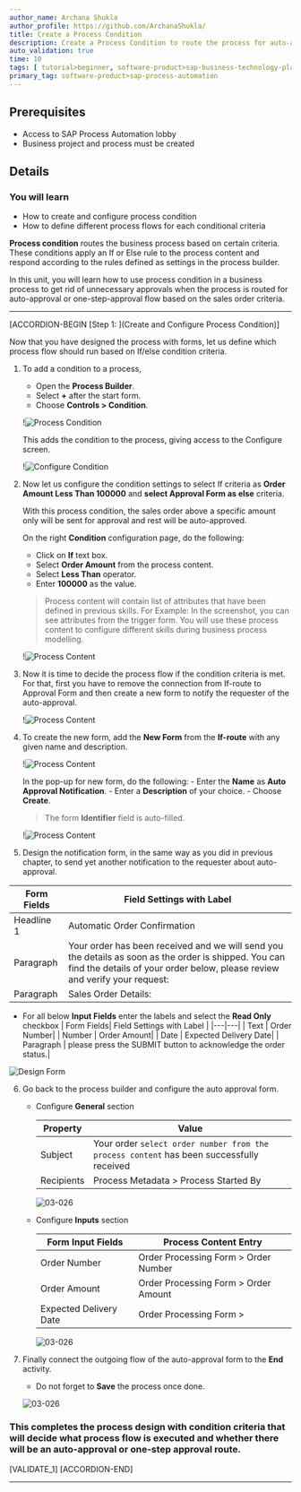 ```yaml
---
author_name: Archana Shukla
author_profile: https://github.com/ArchanaShukla/
title: Create a Process Condition
description: Create a Process Condition to route the process for auto-approval and one-level approval flow.
auto_validation: true
time: 10
tags: [ tutorial>beginner, software-product>sap-business-technology-platform]
primary_tag: software-product>sap-process-automation
---
```


## Prerequisites
 - Access to SAP Process Automation lobby
 - Business project and process must be created

## Details
### You will learn
  - How to create and configure process condition
  - How to define different process flows for each conditional criteria

**Process condition** routes the business process based on certain criteria. These conditions apply an If or Else rule to the process content and respond according to the rules defined as settings in the process builder.

In this unit, you will learn how to use process condition in a business process to get rid of unnecessary approvals when the process is routed for auto-approval or one-step-approval flow based on the sales order criteria.

---

[ACCORDION-BEGIN [Step 1: ](Create and Configure Process Condition)]

Now that you have designed the process with forms, let us define which process flow should run based on If/else condition criteria.  

1. To add a condition to a process,
    - Open the **Process Builder**.
    - Select **+** after the start form.
    - Choose **Controls > Condition**.

    !![Process Condition](unit5-00.png)

    This adds the condition to the process, giving access to the Configure screen.

    !![Configure Condition](unit5-00a.png)

2. Now let us configure the condition settings to select If criteria as **Order Amount Less Than 100000** and **select Approval Form as else** criteria.

    With this process condition, the sales order above a specific amount only will be sent for approval and rest will be auto-approved.

    On the right **Condition** configuration page, do the following:
    - Click on **If** text box.
    - Select **Order Amount** from the process content.
    - Select **Less Than** operator.
    - Enter **100000** as the value.

    > Process content will contain list of attributes that have been defined in previous skills. For Example: In the screenshot, you can see attributes from the trigger form. You will use these process content to configure different skills during business process modelling.

    !![Process Content](unit5-01.png)

3.	Now it is time to decide the process flow if the condition criteria is met. For that, first you have to remove the connection from If-route to Approval Form and then create a new form to notify the requester of the auto-approval.

    !![Process Content](unit5-02.png)

4. To create the new form, add the **New Form** from the **If-route** with any given name and description.

    !![Process Content](unit5-03.png)

    In the pop-up for new form, do the following:
        - Enter the **Name** as **Auto Approval Notification**.
        - Enter a **Description** of your choice.
        - Choose **Create**.

      > The form **Identifier** field is auto-filled.

      !![Process Content](unit5-04.png)

5. Design the notification form, in the same way as you did in previous chapter, to send yet another notification to the requester about auto-approval.

  | Form Fields | Field Settings with Label |
  |---|--|
  | Headline 1 | Automatic Order Confirmation |
  | Paragraph  | Your order has been received and we will send you the details as soon as the order is shipped. You can find the details of your order below, please review and verify your request:|
  | Paragraph  |Sales Order Details: |

  - For all below **Input Fields** enter the labels and select the **Read Only** checkbox
  | Form Fields| Field Settings with Label |
  |---|---|
  | Text | Order Number|
  | Number | Order Amount|
  | Date | Expected Delivery Date|
  | Paragraph | please press the SUBMIT button to acknowledge the order status.|

  ![Design Form](unit5-05.png)

6. Go back to the process builder and configure the auto approval form.

    - Configure **General** section

      | Property| Value |
      |---|---|
      | Subject | Your order `select order number from the process content` has been successfully received |
      | Recipients | Process Metadata > Process Started By|

      ![03-026](unit5-06.png)

    - Configure **Inputs** section

      | Form Input Fields| Process Content Entry |
      |---|---|
      | Order Number | Order Processing Form > Order Number|
      | Order Amount | Order Processing Form > Order Amount|
      | Expected Delivery Date | Order Processing Form > |

      ![03-026](unit5-07.png)

7. Finally connect the outgoing flow of the auto-approval form to the **End** activity.
    - Do not forget to **Save** the process once done.  

    ![03-026](unit5-08.png)

### This completes the process design with condition criteria that will decide what process flow is executed and whether there will be an auto-approval or one-step approval route.

[VALIDATE_1]
[ACCORDION-END]

---
